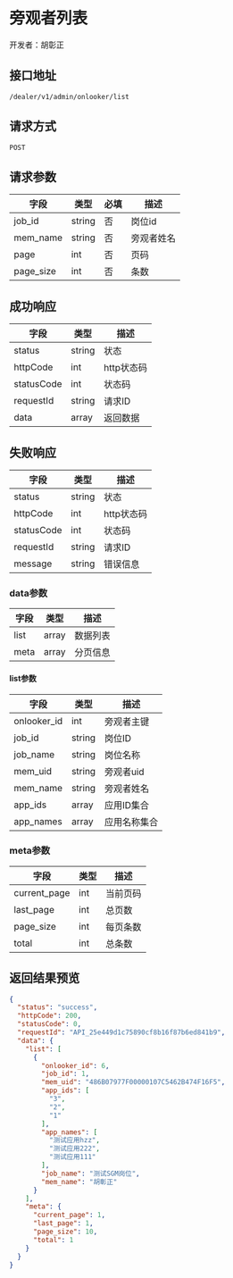 # 旁观者列表

开发者：胡彰正

## 接口地址

`/dealer/v1/admin/onlooker/list`

## 请求方式

`POST`

## 请求参数

| 字段          | 类型   | 必填 | 描述                      |
| ------------- | ------ | ---- | ------------------------- |
| job_id     | string | 否   | 岗位id                  |
| mem_name     | string | 否   | 旁观者姓名             |
| page             | int    | 否   | 页码                      |
| page_size        | int    | 否   | 条数                      |

## 成功响应

| 字段       | 类型   | 描述       |
| ---------- | ------ | ---------- |
| status     | string | 状态       |
| httpCode   | int    | http状态码 |
| statusCode | int  | 状态码 |
| requestId | string  | 请求ID |
| data       | array  | 返回数据   |

## 失败响应

| 字段       | 类型   | 描述       |
| ---------- | ------ | ---------- |
| status     | string | 状态       |
| httpCode   | int    | http状态码 |
| statusCode | int  | 状态码 |
| requestId | string  | 请求ID |
| message    | string | 错误信息   |

### data参数

| 字段 | 类型  | 描述     |
| ---- | ----- | -------- |
| list | array | 数据列表 |
| meta | array | 分页信息 |

#### list参数

| 字段          | 类型   | 描述        |
| ------------- | ------ | ----------- |
| onlooker_id | int | 旁观者主键 |
| job_id | string | 岗位ID |
| job_name | string | 岗位名称 |
| mem_uid | string | 旁观者uid |
| mem_name | string | 旁观者姓名 |
| app_ids | array | 应用ID集合 |
| app_names | array | 应用名称集合|

### meta参数

| 字段         | 类型 | 描述     |
| ------------ | ---- | -------- |
| current_page | int  | 当前页码 |
| last_page    | int  | 总页数   |
| page_size    | int  | 每页条数 |
| total        | int  | 总条数   |

## 返回结果预览

```json
{
  "status": "success",
  "httpCode": 200,
  "statusCode": 0,
  "requestId": "API_25e449d1c75890cf8b16f87b6ed841b9",
  "data": {
    "list": [
      {
        "onlooker_id": 6,
        "job_id": 1,
        "mem_uid": "486B07977F00000107C5462B474F16F5",
        "app_ids": [
          "3",
          "2",
          "1"
        ],
        "app_names": [
          "测试应用hzz",
          "测试应用222",
          "测试应用111"
        ],
        "job_name": "测试SGM岗位",
        "mem_name": "胡彰正"
      }
    ],
    "meta": {
      "current_page": 1,
      "last_page": 1,
      "page_size": 10,
      "total": 1
    }
  }
}
```
